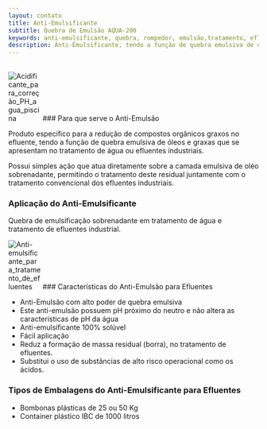 ```yaml
---
layout: contato
title: Anti-Emulsificante
subtitle: Quebra de Emulsão AQUA-200
keywords: anti-emulsificante, quebra, rompedor, emulsão,tratamento, efluentes
description: Anti-Emulsificante, tendo a função de quebra emulsiva de óleos e graxas que se apresentam no tratamento de água ou efluentes industriais.
---
```

<br />
<img class="img-responsive pull-Right" style="max-width: 65;" src="../../website/images/Acidificante_ph_piscina.jpg" alt="Acidificante_para_correção_PH_agua_piscina">
### Para que serve o Anti-Emulsão

Produto especifico para a redução de compostos orgânicos graxos no efluente, tendo a função de quebra  emulsiva de óleos e graxas que se apresentam no tratamento de água ou efluentes industriais.

Possui simples ação que atua diretamente sobre a camada emulsiva de oléo sobrenadante, permitindo o tratamento deste residual juntamente com o tratamento convencional dos efluentes industriais.

### Aplicação do Anti-Emulsificante
Quebra de emulsificação sobrenadante em tratamento de água e tratamento de efluentes industrial.

<img class="img-responsive pull-Right" style="max-width: 65;" src="../../website/images/Anti-emulsificante_oleo_tratamento_efluentes.jpg" alt="Anti-emulsificante_para_tratamento_de_efluentes">
### Características do Anti-Emulsão para Efluentes

- Anti-Emulsão com alto poder de quebra emulsiva
- Este anti-emulsão possuem pH próximo do neutro e não altera as caracteristicas de pH da água
- Anti-emulsificante 100% solúvel
- Fácil aplicação
- Reduz a formação de massa residual (borra), no tratamento de efluentes.
- Substitui o uso de substâncias de alto risco operacional como os ácidos.

### Tipos de Embalagens do Anti-Emulsificante para Efluentes

- Bombonas plásticas de 25 ou 50 Kg
- Container plástico IBC de 1000 litros

